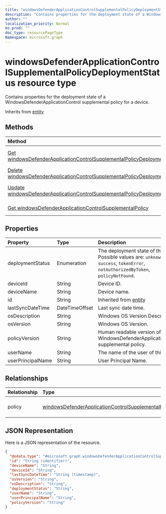 ```yaml
---
title: "windowsDefenderApplicationControlSupplementalPolicyDeploymentStatus resource type"
description: "Contains properties for the deployment state of a WindowsDefenderApplicationControl supplemental policy for a device."
author: ""
localization_priority: Normal
ms.prod: ""
doc_type: resourcePageType
Namespace: microsoft.graph
---
```



# windowsDefenderApplicationControlSupplementalPolicyDeploymentStatus resource type

Contains properties for the deployment state of a WindowsDefenderApplicationControl supplemental policy for a device.


Inherits from [entity](../resources/entity.md)

## Methods
|Method|Return Type|Description|
|:---|:---|:---|
|[Get windowsDefenderApplicationControlSupplementalPolicyDeploymentStatus](../api/windowsdefenderapplicationcontrolsupplementalpolicydeploymentstatus-get.md)|[windowsDefenderApplicationControlSupplementalPolicyDeploymentStatus](../resources/windowsDefenderApplicationControlSupplementalPolicyDeploymentStatus.md)|Read properties and relationships of the [windowsDefenderApplicationControlSupplementalPolicyDeploymentStatus](../resources/windowsdefenderapplicationcontrolsupplementalpolicydeploymentstatus.md) object.|
|[Delete windowsDefenderApplicationControlSupplementalPolicyDeploymentStatus](../api/windowsdefenderapplicationcontrolsupplementalpolicydeploymentstatus-delete.md)|None|Deletes a [windowsDefenderApplicationControlSupplementalPolicyDeploymentStatus](../resources/windowsdefenderapplicationcontrolsupplementalpolicydeploymentstatus.md).|
|[Update windowsDefenderApplicationControlSupplementalPolicyDeploymentStatus](../api/windowsdefenderapplicationcontrolsupplementalpolicydeploymentstatus-update.md)|[windowsDefenderApplicationControlSupplementalPolicyDeploymentStatus](../resources/windowsDefenderApplicationControlSupplementalPolicyDeploymentStatus.md)|Update the properties of a [windowsDefenderApplicationControlSupplementalPolicyDeploymentStatus](../resources/windowsdefenderapplicationcontrolsupplementalpolicydeploymentstatus.md) object.|
|[Get windowsDefenderApplicationControlSupplementalPolicy](../api/windowsdefenderapplicationcontrolsupplementalpolicy-get.md)|[windowsDefenderApplicationControlSupplementalPolicy](../resources/windowsDefenderApplicationControlSupplementalPolicy.md)|Read properties and relationships of the [windowsDefenderApplicationControlSupplementalPolicy](../resources/windowsdefenderapplicationcontrolsupplementalpolicy.md) object.|

## Properties
|Property|Type|Description|
|:---|:---|:---|
|deploymentStatus|Enumeration|The deployment state of the policy. Possible values are: `unknown`, `success`, `tokenError`, `notAuthorizedByToken`, `policyNotFound`.|
|deviceId|String|Device ID.|
|deviceName|String|Device name.|
|id|String| Inherited from [entity](../resources/entity.md)|
|lastSyncDateTime|DateTimeOffset|Last sync date time.|
|osDescription|String|Windows OS Version Description.|
|osVersion|String|Windows OS Version.|
|policyVersion|String|Human readable version of the WindowsDefenderApplicationControl supplemental policy.|
|userName|String|The name of the user of this device.|
|userPrincipalName|String|User Principal Name.|

## Relationships
|Relationship|Type|Description|
|:---|:---|:---|
|policy|[windowsDefenderApplicationControlSupplementalPolicy](../resources/windowsDefenderApplicationControlSupplementalPolicy.md)|The navigation link to the WindowsDefenderApplicationControl supplemental policy.|

## JSON Representation
Here is a JSON representation of the resource.
<!-- {
  "blockType": "resource",
  "keyProperty": "id",
  "@odata.type": "microsoft.graph.windowsDefenderApplicationControlSupplementalPolicyDeploymentStatus",
  "baseType": "microsoft.graph.entity",
  "openType": false
}
-->
``` json
{
  "@odata.type": "#microsoft.graph.windowsDefenderApplicationControlSupplementalPolicyDeploymentStatus",
  "id": "String (identifier)",
  "deviceName": "String",
  "deviceId": "String",
  "lastSyncDateTime": "String (timestamp)",
  "osVersion": "String",
  "osDescription": "String",
  "deploymentStatus": "String",
  "userName": "String",
  "userPrincipalName": "String",
  "policyVersion": "String"
}
```

